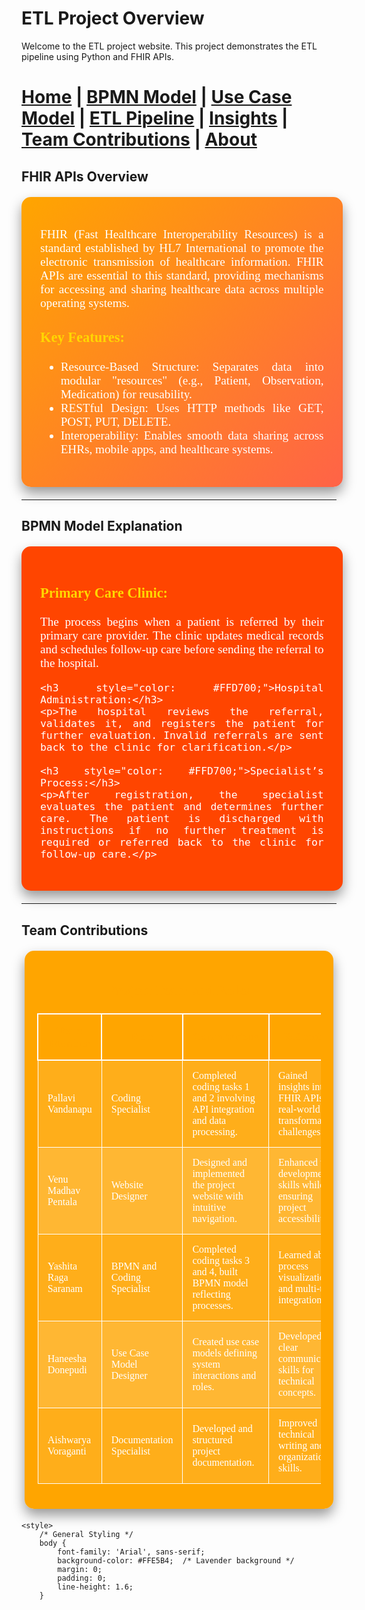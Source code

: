 # ETL Project Overview

Welcome to the ETL project website. This project demonstrates the ETL pipeline using Python and FHIR APIs.




[Home](index.md) | [BPMN Model](bpmn.md) | [Use Case Model](use_case.md) | [ETL Pipeline](etl_pipeline.md) | [Insights](insights.md) | [Team Contributions](team.md) | [About](about.md)
=======
## FHIR APIs Overview

<div style="background: linear-gradient(135deg, #FFA500, #FF6347); color: #FFFFFF; border-radius: 15px; padding: 30px; margin: 20px auto; width: 90%; max-width: 1200px; box-shadow: 0 10px 20px rgba(0, 0, 0, 0.4); font-family: 'Georgia', serif; text-align: justify; font-size: 1.2rem;">
    <p>FHIR (Fast Healthcare Interoperability Resources) is a standard established by HL7 International to promote the electronic transmission of healthcare information. FHIR APIs are essential to this standard, providing mechanisms for accessing and sharing healthcare data across multiple operating systems.</p>
    <h3 style="color: #FFD700;">Key Features:</h3>
    <ul>
        <li>Resource-Based Structure: Separates data into modular "resources" (e.g., Patient, Observation, Medication) for reusability.</li>
        <li>RESTful Design: Uses HTTP methods like GET, POST, PUT, DELETE.</li>
        <li>Interoperability: Enables smooth data sharing across EHRs, mobile apps, and healthcare systems.</li>
    </ul>
</div>

---

## BPMN Model Explanation

<div style="background: #FF4500; color: #FFFFFF; padding: 30px; border-radius: 15px; margin: 20px auto; width: 90%; max-width: 1200px; box-shadow: 0 10px 20px rgba(0, 0, 0, 0.4); font-family: 'Georgia', serif; text-align: justify; font-size: 1.2rem;">
    <h3 style="color: #FFD700;">Primary Care Clinic:</h3>
    <p>The process begins when a patient is referred by their primary care provider. The clinic updates medical records and schedules follow-up care before sending the referral to the hospital.</p>
    
    <h3 style="color: #FFD700;">Hospital Administration:</h3>
    <p>The hospital reviews the referral, validates it, and registers the patient for further evaluation. Invalid referrals are sent back to the clinic for clarification.</p>
    
    <h3 style="color: #FFD700;">Specialist’s Process:</h3>
    <p>After registration, the specialist evaluates the patient and determines further care. The patient is discharged with instructions if no further treatment is required or referred back to the clinic for follow-up care.</p>
</div>

---

## Team Contributions

<div style="background: linear-gradient(135deg, #FFA500, #FFA500); color: #FFFFFF; border-radius: 15px; padding: 20px; margin: 20px auto; width: 90%; max-width: 1200px; box-shadow: 0 10px 20px rgba(0, 0, 0, 0.4); font-family: 'Georgia', serif; text-align: center; font-size: 1.2rem;">
    <h3 style="color: #FFA500;">Project Team and Roles</h3>
    <table style="width: 100%; border-collapse: collapse; margin: 20px 0; color: #FFFFFF;">
        <thead>
            <tr style="background-color: #FFA500; color: #FFA500;">
                <th style="border: 2px solid #FFFFFF; padding: 15px; font-size: 1.1rem;">Team Member</th>
                <th style="border: 2px solid #FFFFFF; padding: 15px; font-size: 1.1rem;">Role</th>
                <th style="border: 2px solid #FFFFFF; padding: 15px; font-size: 1.1rem;">Contributions</th>
                <th style="border: 2px solid #FFFFFF; padding: 15px; font-size: 1.1rem;">Reflections</th>
            </tr>
        </thead>
        <tbody>
            <tr style="background-color: rgba(255, 255, 255, 0.1);">
                <td style="border: 1px solid #FFFFFF; padding: 15px;">Pallavi Vandanapu</td>
                <td style="border: 1px solid #FFFFFF; padding: 15px;">Coding Specialist</td>
                <td style="border: 1px solid #FFFFFF; padding: 15px;">Completed coding tasks 1 and 2 involving API integration and data processing.</td>
                <td style="border: 1px solid #FFFFFF; padding: 15px;">Gained insights into FHIR APIs and real-world data transformation challenges.</td>
            </tr>
            <tr style="background-color: rgba(255, 255, 255, 0.2);">
                <td style="border: 1px solid #FFFFFF; padding: 15px;">Venu Madhav Pentala</td>
                <td style="border: 1px solid #FFFFFF; padding: 15px;">Website Designer</td>
                <td style="border: 1px solid #FFFFFF; padding: 15px;">Designed and implemented the project website with intuitive navigation.</td>
                <td style="border: 1px solid #FFFFFF; padding: 15px;">Enhanced web development skills while ensuring project accessibility.</td>
            </tr>
            <tr style="background-color: rgba(255, 255, 255, 0.1);">
                <td style="border: 1px solid #FFFFFF; padding: 15px;">Yashita Raga Saranam</td>
                <td style="border: 1px solid #FFFFFF; padding: 15px;">BPMN and Coding Specialist</td>
                <td style="border: 1px solid #FFFFFF; padding: 15px;">Completed coding tasks 3 and 4, built BPMN model reflecting processes.</td>
                <td style="border: 1px solid #FFFFFF; padding: 15px;">Learned about process visualization and multi-tool integration.</td>
            </tr>
            <tr style="background-color: rgba(255, 255, 255, 0.2);">
                <td style="border: 1px solid #FFFFFF; padding: 15px;">Haneesha Donepudi</td>
                <td style="border: 1px solid #FFFFFF; padding: 15px;">Use Case Model Designer</td>
                <td style="border: 1px solid #FFFFFF; padding: 15px;">Created use case models defining system interactions and roles.</td>
                <td style="border: 1px solid #FFFFFF; padding: 15px;">Developed clear communication skills for technical concepts.</td>
            </tr>
            <tr style="background-color: rgba(255, 255, 255, 0.1);">
                <td style="border: 1px solid #FFFFFF; padding: 15px;">Aishwarya Voraganti</td>
                <td style="border: 1px solid #FFFFFF; padding: 15px;">Documentation Specialist</td>
                <td style="border: 1px solid #FFFFFF; padding: 15px;">Developed and structured project documentation.</td>
                <td style="border: 1px solid #FFFFFF; padding: 15px;">Improved technical writing and organization skills.</td>
            </tr>
        </tbody>
    </table>
</div>
<!DOCTYPE html>
<html lang="en">
<head>
    <meta charset="UTF-8">
    <meta name="viewport" content="width=device-width, initial-scale=1.0">
    <title>ETL Project Overview</title>

    <style>
        /* General Styling */
        body {
            font-family: 'Arial', sans-serif;
            background-color: #FFE5B4;  /* Lavender background */
            margin: 0;
            padding: 0;
            line-height: 1.6;
        }
</head>
<body>